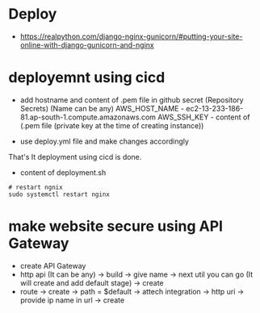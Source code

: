 # Deploy
- https://realpython.com/django-nginx-gunicorn/#putting-your-site-online-with-django-gunicorn-and-nginx


# deployemnt using cicd
- add hostname and content of .pem file in github secret (Repository Secrets) (Name can be any)
AWS_HOST_NAME - ec2-13-233-186-81.ap-south-1.compute.amazonaws.com
AWS_SSH_KEY - content of (.pem file (private key at the time of creating instance))

- use deploy.yml file and make changes accordingly

That's It deployment using cicd is done.

- content of deployment.sh
```
# restart ngnix
sudo systemctl restart nginx
```

# make website secure using API Gateway
- create API Gateway
- http api (It can be any) -> build -> give name -> next util you can go (It will create and add default stage) -> create
- route -> create -> path = $default -> attech integration -> http uri -> provide ip name in url -> create


